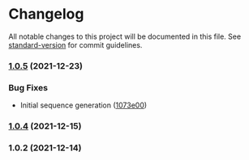 # Changelog

All notable changes to this project will be documented in this file. See [standard-version](https://github.com/conventional-changelog/standard-version) for commit guidelines.

### [1.0.5](https://github.com/mdornseif/datastore-sequences/compare/v1.0.4...v1.0.5) (2021-12-23)


### Bug Fixes

* Initial sequence generation ([1073e00](https://github.com/mdornseif/datastore-sequences/commit/1073e003ef500fce3be97a07e1b6a72699d5b2d3))

### [1.0.4](https://github.com/mdornseif/datastore-sequences/compare/v1.0.2...v1.0.4) (2021-12-15)

### 1.0.2 (2021-12-14)
